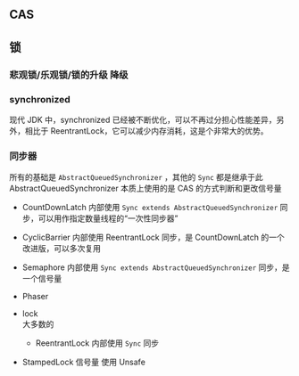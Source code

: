 
## CAS 

## 锁

### 悲观锁/乐观锁/锁的升级 降级

### synchronized

现代 JDK 中，synchronized 已经被不断优化，可以不再过分担心性能差异，另外，相比于 ReentrantLock，它可以减少内存消耗，这是个非常大的优势。  

### 同步器

所有的基础是 `AbstractQueuedSynchronizer` ，其他的 `Sync` 都是继承于此  
AbstractQueuedSynchronizer 本质上使用的是 CAS 的方式判断和更改信号量  

- CountDownLatch 内部使用 `Sync extends AbstractQueuedSynchronizer` 同步，可以用作指定数量线程的“一次性同步器”
- CyclicBarrier 内部使用 ReentrantLock 同步，是 CountDownLatch 的一个改进版，可以多次复用
- Semaphore 内部使用 `Sync extends AbstractQueuedSynchronizer` 同步，是一个信号量  
- Phaser 

- lock  
  大多数的  
  - ReentrantLock 内部使用 `Sync` 同步  
- StampedLock 信号量 使用 Unsafe  

